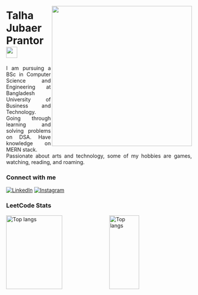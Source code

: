 <img align="right"  style="margin-top: 30;" height="380"  src="https://user-images.githubusercontent.com/97471199/230774187-e482399b-492c-4c17-a831-0314bf90526e.png">

<h1>
    <a  href="https://elidianaandrade.github.io/"></a>
    <span>Talha Jubaer Prantor</span>
    <img src="https://github.com/user-attachments/assets/1c9435d2-717f-43f0-b520-a5ffd4430046" width="30"/>
</h1>


<p align="justify">I am pursuing a BSc in Computer Science and Engineering at Bangladesh University of Business and Technology. Going through learning and solving problems on DSA. Have knowledge on MERN stack. 
<br>
 Passionate about arts and technology, some of my hobbies are games, watching, reading, and roaming.</p>
<!--
[![Preview](https://img.shields.io/badge/Portfolio-000?style=for-the-badge&logo=github&logoColor=FF00F6)](https://elidianaandrade.github.io/)
[![GitHub Page](https://img.shields.io/badge/elidianaandrade.github.io-67136f?style=for-the-badge)](https://elidianaandrade.github.io/)
-->

### Connect with me

[![LinkedIn](https://img.shields.io/badge/-LinkedIn-000?style=for-the-badge&logo=linkedin&logoColor=FF00F6&color:FFF)]([https://www.linkedin.com/in/](https://www.linkedin.com/in/talha-jubaer-prantor/))
[![Instagram](https://img.shields.io/badge/-Facebook-000?style=for-the-badge&logo=facebook&logoColor=FF00F6&color:FFF)](https://www.facebook.com/profile.php?id=100010981572783)


### LeetCode Stats
<img align="left" width="55%" height="200px" alt="Top langs" src="https://leetcard.jacoblin.cool/talhajubaer?theme=unicorn"/>
<img align="left" width="40%" height="200px" alt="Top langs" src="https://github-readme-stats.vercel.app/api/top-langs/?username=TalhaJubaerPrantor&layout=compact&&langs_count=8&icons=true&title_color=FF00F6&bg_color=000&text_color=8B8B8B&border_radius=3&border_color=561760"/>



